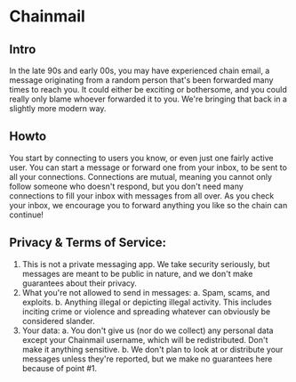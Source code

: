 # Chainmail

## Intro
In the late 90s and early 00s, you may have experienced chain email, a message originating from a random person that's been forwarded many times to reach you. It could either be exciting or bothersome, and you could really only blame whoever forwarded it to you. We're bringing that back in a slightly more modern way.

## Howto
You start by connecting to users you know, or even just one fairly active user. You can start a message or forward one from your inbox, to be sent to all your connections. Connections are mutual, meaning you cannot only follow someone who doesn't respond, but you don't need many connections to fill your inbox with messages from all over. As you check your inbox, we encourage you to forward anything you like so the chain can continue!

## Privacy & Terms of Service:
1. This is not a private messaging app. We take security seriously, but messages are meant to be public in nature, and we don't make guarantees about their privacy.
2. What you're not allowed to send in messages:
    a. Spam, scams, and exploits.
    b. Anything illegal or depicting illegal activity. This includes inciting crime or violence and spreading whatever can obviously be considered slander.
3. Your data:
    a. You don't give us (nor do we collect) any personal data except your Chainmail username, which will be redistributed. Don't make it anything sensitive.
    b. We don't plan to look at or distribute your messages unless they're reported, but we make no guarantees here because of point #1.
